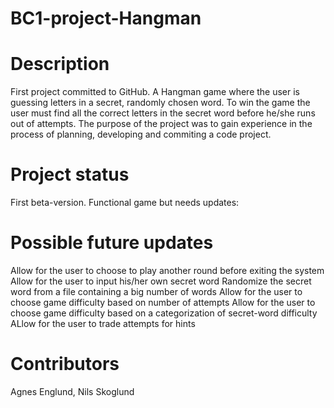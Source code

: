 # BC1-project-Hangman
# Description
First project committed to GitHub.
A Hangman game where the user is guessing letters in a secret, randomly chosen word. To win the game the user must find all the correct letters in the secret word before he/she runs out of attempts.
The purpose of the project was to gain experience in the process of planning, developing and commiting a code project.
# Project status
First beta-version. Functional game but needs updates:
# Possible future updates
Allow for the user to choose to play another round before exiting the system
Allow for the user to input his/her own secret word
Randomize the secret word from a file containing a big number of words
Allow for the user to choose game difficulty based on number of attempts
Allow for the user to choose game difficulty based on a categorization of secret-word difficulty
ALlow for the user to trade attempts for hints
# Contributors
Agnes Englund, Nils Skoglund
